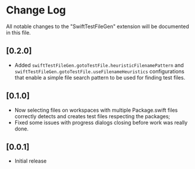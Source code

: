 # Change Log

All notable changes to the "SwiftTestFileGen" extension will be documented in this file.

## [0.2.0]

- Added `swiftTestFileGen.gotoTestFile.heuristicFilenamePattern` and `swiftTestFileGen.gotoTestFile.useFilenameHeuristics` configurations that enable a simple file search pattern to be used for finding test files.

## [0.1.0]

- Now selecting files on workspaces with multiple Package.swift files correctly detects and creates test files respecting the packages;
- Fixed some issues with progress dialogs closing before work was really done.

## [0.0.1]

- Initial release
